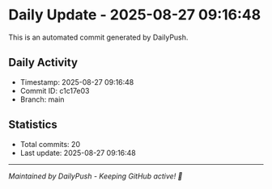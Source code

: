 # Daily Update - 2025-08-27 09:16:48

This is an automated commit generated by DailyPush.

## Daily Activity
- Timestamp: 2025-08-27 09:16:48
- Commit ID: c1c17e03
- Branch: main

## Statistics
- Total commits: 20
- Last update: 2025-08-27 09:16:48

---
*Maintained by DailyPush - Keeping GitHub active! 🚀*
